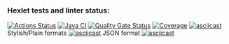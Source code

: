 ### Hexlet tests and linter status:
[![Actions Status](https://github.com/aleksandr-pronichev/java-project-71/actions/workflows/hexlet-check.yml/badge.svg)](https://github.com/aleksandr-pronichev/java-project-71/actions)
[![Java CI](https://github.com/aleksandr-pronichev/java-project-71/actions/workflows/build.yml/badge.svg)](https://github.com/aleksandr-pronichev/java-project-71/actions/workflows/build.yml)
[![Quality Gate Status](https://sonarcloud.io/api/project_badges/measure?project=aleksandr-pronichev_java-project-71&metric=alert_status)](https://sonarcloud.io/summary/new_code?id=aleksandr-pronichev_java-project-71)
[![Coverage](https://sonarcloud.io/api/project_badges/measure?project=aleksandr-pronichev_java-project-71&metric=coverage)](https://sonarcloud.io/summary/new_code?id=aleksandr-pronichev_java-project-71)
[![asciicast](https://asciinema.org/a/4PAX9Vin0L2b8rT0uqIMkSk2x.svg)](https://asciinema.org/a/4PAX9Vin0L2b8rT0uqIMkSk2x)
Stylish/Plain formats
[![asciicast](https://asciinema.org/a/jZrKll7rqF1gJQHYt3otIqA3U.svg)](https://asciinema.org/a/jZrKll7rqF1gJQHYt3otIqA3U)
JSON format
[![asciicast](https://asciinema.org/a/AkNxIVqNmmEHaoeORANGN8FGE.svg)](https://asciinema.org/a/AkNxIVqNmmEHaoeORANGN8FGE)